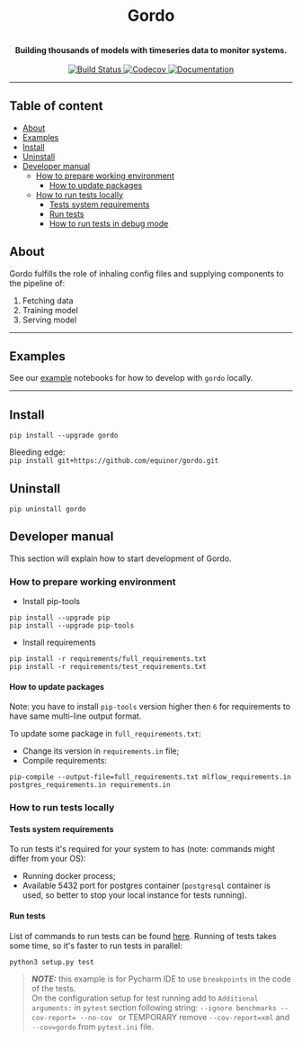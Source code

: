 

<h1 align="center">Gordo</h1>
<div align="center">
 <!-- Uncomment line below once we decided on 'logo.png' -->
 <!--<img align="center" src="logo.png" width="250" height="250">-->
 <br />
 <strong>
   Building thousands of models with timeseries data to monitor systems.
 </strong>
</div>

<br />

<div align="center">
  <a href="https://github.com/equinor/gordo/actions?query=branch=master">
    <img src="https://github.com/equinor/gordo/workflows/CI/badge.svg?branch=master" alt="Build Status"/>
  </a>
  <a href="https://codecov.io/gh/equinor/gordo">
    <img src="https://codecov.io/gh/equinor/gordo/branch/master/graph/badge.svg" alt="Codecov"/>
  </a>
  <a href="https://gordo.readthedocs.io/en/latest/?badge=latest">
    <img src="https://readthedocs.org/projects/gordo/badge/?version=latest" alt="Documentation"/>
  </a> 
</div>

---

## Table of content
* [About](#About)
* [Examples](#Examples)
* [Install](#Install)
* [Uninstall](#Uninstall)
* [Developer manual](#Developer-manual)
    * [How to prepare working environment](#How-to-prepare-working-environment)
      * [How to update packages](#How-to-update-packages)
    * [How to run tests locally](#How-to-run-tests-locally)
        * [Tests system requirements](#Tests-system-requirements)
        * [Run tests](#Run-tests)
        * [How to run tests in debug mode](#How-to-run-tests-in-debug-mode)

## About

Gordo fulfills the role of inhaling config files and supplying components to the pipeline of:

1. Fetching data
2. Training model
3. Serving model

---

## Examples

See our [example](./examples) notebooks for how to develop with `gordo` locally.

---

## Install 
`pip install --upgrade gordo`  

Bleeding edge:  
`pip install git+https://github.com/equinor/gordo.git`

## Uninstall
`pip uninstall gordo`

## Developer manual
This section will explain how to start development of Gordo.

### How to prepare working environment
- Install pip-tools
```
pip install --upgrade pip
pip install --upgrade pip-tools
```

- Install requirements
```
pip install -r requirements/full_requirements.txt
pip install -r requirements/test_requirements.txt
```

#### How to update packages
Note: you have to install `pip-tools` version higher then `6` for requirements to have same multi-line output format.

To update some package in `full_requirements.txt`:
- Change its version in `requirements.in` file;
- Compile requirements:
```shell
pip-compile --output-file=full_requirements.txt mlflow_requirements.in postgres_requirements.in requirements.in  
```

### How to run tests locally

#### Tests system requirements
To run tests it's required for your system to has (note: commands might differ from your OS):
- Running docker process;
- Available 5432 port for postgres container 
(`postgresql` container is used, so better to stop your local instance for tests running). 

#### Run tests
List of commands to run tests can be found [here](/setup.cfg).
Running of tests takes some time, so it's faster to run tests in parallel:
```
python3 setup.py test
```

> **_NOTE:_** this example is for Pycharm IDE to use `breakpoints` in the code of the tests.  
> On the configuration setup for test running add to `Additional arguments:` in `pytest` 
> section following string: `--ignore benchmarks --cov-report= --no-cov ` 
> or TEMPORARY remove `--cov-report=xml` and `--cov=gordo` from `pytest.ini` file.

